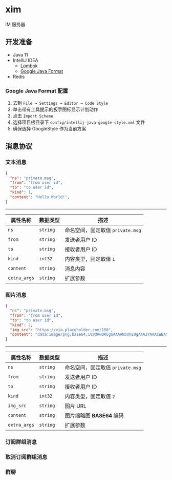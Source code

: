 # xim
IM 服务器

## 开发准备
- Java 11
- IntelliJ IDEA
    - [Lombok](https://plugins.jetbrains.com/plugin/6317-lombok)
    - [Google Java Format](https://plugins.jetbrains.com/plugin/8527-google-java-format)
- Redis

### Google Java Format 配置
1. 去到 `File → Settings → Editor → Code Style`
2. 单击带有工具提示的扳手图标显示计划动作
3. 点击 `Import Scheme`
4. 选择项目根目录下 `config/intellij-java-google-style.xml` 文件
5. 确保选择 GoogleStyle 作为当前方案

## 消息协议
### 文本消息
```json
{
  "ns": "private.msg",
  "from": "from user id",
  "to": "to user id",
  "kind": 1,
  "content": "Hello World!",
}
```

---

| 属性名称 | 数据类型 | 描述 |
| --- | --- | --- |
| `ns` | `string` | 命名空间，固定取值 `private.msg` |
| `from` | `string` | 发送者用户 ID |
| `to` | `string` |接收者用户 ID |
| `kind` | `int32` | 内容类型，固定取值 `1` |
| `content` | `string` | 消息内容 |
| `extra_args` | `string` | 扩展参数 |

### 图片消息
```json
{
  "ns": "private.msg",
  "from": "from user id",
  "to": "to user id",
  "kind": 2,
  "img_src": "https://via.placeholder.com/150",
  "content": "data:image/png;base64,iVBORw0KGgoAAAANSUhEUgAAAJYAAACWBAMAAADOL2zRAAAAG1BMVEXMzMyWlpaqqqq3t7fFxcW+vr6xsbGjo6OcnJyLKnDGAAAACXBIWXMAAA7EAAAOxAGVKw4bAAABAElEQVRoge3SMW+DMBiE4YsxJqMJtHOTITPeOsLQnaodGImEUMZEkZhRUqn92f0MaTubtfeMh/QGHANEREREREREREREtIJJ0xbH299kp8l8FaGtLdTQ19HjofxZlJ0m1+eBKZcikd9PWtXC5DoDotRO04B9YOvFIXmXLy2jEbiqE6Df7DTleA5socLqvEFVxtJyrpZFWz/pHM2CVte0lS8g2eDe6prOyqPglhzROL+Xye4tmT4WvRcQ2/m81p+/rdguOi8Hc5L/8Qk4vhZzy08DduGt9eVQyP2qoTM1zi0/uf4hvBWf5c77e69Gf798y08L7j0RERERERERERH9P99ZpSVRivB/rgAAAABJRU5ErkJggg=="
}
```

---

| 属性名称 | 数据类型 | 描述 |
| --- | --- | --- |
| `ns` | `string` | 命名空间，固定取值 `private.msg` |
| `from` | `string` | 发送者用户 ID |
| `to` | `string` |接收者用户 ID |
| `kind` | `int32` | 内容类型，固定取值 `2` |
| `img_src` | `string` | 图片 URL |
| `content` | `string` | 图片缩略图 **BASE64** 编码 |
| `extra_args` | `string` | 扩展参数 |

### 订阅群组消息
### 取消订阅群组消息

### 群聊